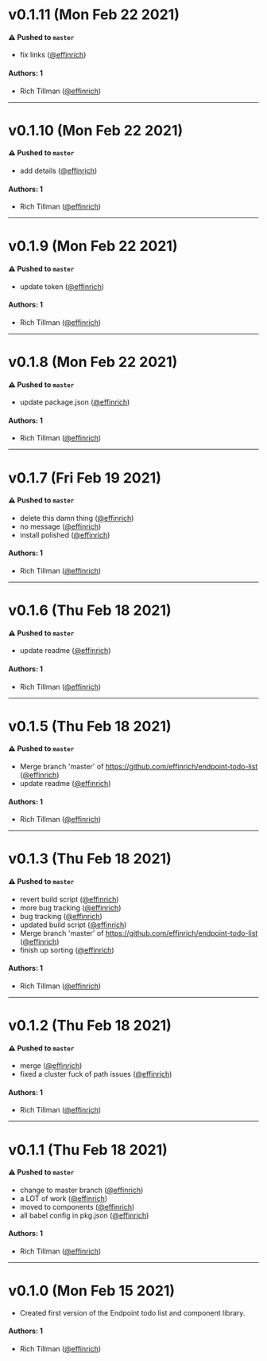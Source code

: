 # v0.1.11 (Mon Feb 22 2021)

#### ⚠️ Pushed to `master`

- fix links ([@effinrich](https://github.com/effinrich))

#### Authors: 1

- Rich Tillman ([@effinrich](https://github.com/effinrich))

---

# v0.1.10 (Mon Feb 22 2021)

#### ⚠️ Pushed to `master`

- add details ([@effinrich](https://github.com/effinrich))

#### Authors: 1

- Rich Tillman ([@effinrich](https://github.com/effinrich))

---

# v0.1.9 (Mon Feb 22 2021)

#### ⚠️ Pushed to `master`

- update token ([@effinrich](https://github.com/effinrich))

#### Authors: 1

- Rich Tillman ([@effinrich](https://github.com/effinrich))

---

# v0.1.8 (Mon Feb 22 2021)

#### ⚠️ Pushed to `master`

- update package.json ([@effinrich](https://github.com/effinrich))

#### Authors: 1

- Rich Tillman ([@effinrich](https://github.com/effinrich))

---

# v0.1.7 (Fri Feb 19 2021)

#### ⚠️ Pushed to `master`

- delete this damn thing ([@effinrich](https://github.com/effinrich))
- no message ([@effinrich](https://github.com/effinrich))
- install polished ([@effinrich](https://github.com/effinrich))

#### Authors: 1

- Rich Tillman ([@effinrich](https://github.com/effinrich))

---

# v0.1.6 (Thu Feb 18 2021)

#### ⚠️ Pushed to `master`

- update readme ([@effinrich](https://github.com/effinrich))

#### Authors: 1

- Rich Tillman ([@effinrich](https://github.com/effinrich))

---

# v0.1.5 (Thu Feb 18 2021)

#### ⚠️ Pushed to `master`

- Merge branch 'master' of https://github.com/effinrich/endpoint-todo-list ([@effinrich](https://github.com/effinrich))
- update readme ([@effinrich](https://github.com/effinrich))

#### Authors: 1

- Rich Tillman ([@effinrich](https://github.com/effinrich))

---

# v0.1.3 (Thu Feb 18 2021)

#### ⚠️ Pushed to `master`

- revert build script ([@effinrich](https://github.com/effinrich))
- more bug tracking ([@effinrich](https://github.com/effinrich))
- bug tracking ([@effinrich](https://github.com/effinrich))
- updated build script ([@effinrich](https://github.com/effinrich))
- Merge branch 'master' of https://github.com/effinrich/endpoint-todo-list ([@effinrich](https://github.com/effinrich))
- finish up sorting ([@effinrich](https://github.com/effinrich))

#### Authors: 1

- Rich Tillman ([@effinrich](https://github.com/effinrich))

---

# v0.1.2 (Thu Feb 18 2021)

#### ⚠️ Pushed to `master`

- merge ([@effinrich](https://github.com/effinrich))
- fixed a cluster fuck of path issues ([@effinrich](https://github.com/effinrich))

#### Authors: 1

- Rich Tillman ([@effinrich](https://github.com/effinrich))

---

# v0.1.1 (Thu Feb 18 2021)

#### ⚠️ Pushed to `master`

- change to master branch ([@effinrich](https://github.com/effinrich))
- a LOT of work ([@effinrich](https://github.com/effinrich))
- moved to components ([@effinrich](https://github.com/effinrich))
- all babel config in pkg.json ([@effinrich](https://github.com/effinrich))

#### Authors: 1

- Rich Tillman ([@effinrich](https://github.com/effinrich))

---

# v0.1.0 (Mon Feb 15 2021)

- Created first version of the Endpoint todo list and component library.

#### Authors: 1

- Rich Tillman ([@effinrich](https://github.com/effinrich))